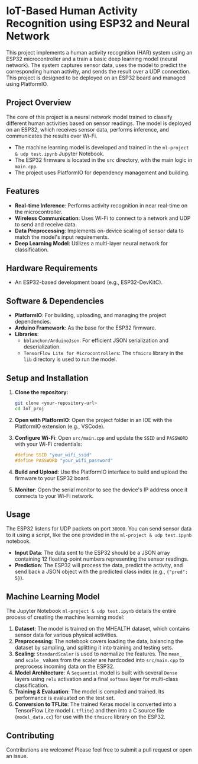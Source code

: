 # IoT-Based Human Activity Recognition using ESP32 and Neural Network

This project implements a human activity recognition (HAR) system using an ESP32 microcontroller and a train a basic deep learning model (neural network). The system captures sensor data, uses the model to predict the corresponding human activity, and sends the result over a UDP connection. This project is designed to be deployed on an ESP32 board and managed using PlatformIO.

## Project Overview

The core of this project is a neural network model trained to classify different human activities based on sensor readings. The model is deployed on an ESP32, which receives sensor data, performs inference, and communicates the results over Wi-Fi.

- The machine learning model is developed and trained in the `ml-project & udp test.ipynb` Jupyter Notebook.
- The ESP32 firmware is located in the `src` directory, with the main logic in `main.cpp`.
- The project uses PlatformIO for dependency management and building.

## Features

- **Real-time Inference**: Performs activity recognition in near real-time on the microcontroller.
- **Wireless Communication**: Uses Wi-Fi to connect to a network and UDP to send and receive data.
- **Data Preprocessing**: Implements on-device scaling of sensor data to match the model's input requirements.
- **Deep Learning Model**: Utilizes a multi-layer neural network for classification.

## Hardware Requirements

- An ESP32-based development board (e.g., ESP32-DevKitC).

## Software & Dependencies

- **PlatformIO**: For building, uploading, and managing the project dependencies.
- **Arduino Framework**: As the base for the ESP32 firmware.
- **Libraries**:
  - `bblanchon/ArduinoJson`: For efficient JSON serialization and deserialization.
  - `TensorFlow Lite for Microcontrollers`: The `tfmicro` library in the `lib` directory is used to run the model.

## Setup and Installation

1.  **Clone the repository:**
    ```bash
    git clone <your-repository-url>
    cd IoT_proj
    ```

2.  **Open with PlatformIO**: Open the project folder in an IDE with the PlatformIO extension (e.g., VSCode).

3.  **Configure Wi-Fi**: Open `src/main.cpp` and update the `SSID` and `PASSWORD` with your Wi-Fi credentials:
    ```cpp
    #define SSID "your_wifi_ssid"
    #define PASSWORD "your_wifi_password"
    ```

4.  **Build and Upload**: Use the PlatformIO interface to build and upload the firmware to your ESP32 board.

5.  **Monitor**: Open the serial monitor to see the device's IP address once it connects to your Wi-Fi network.

## Usage

The ESP32 listens for UDP packets on port `30000`. You can send sensor data to it using a script, like the one provided in the `ml-project & udp test.ipynb` notebook.

- **Input Data**: The data sent to the ESP32 should be a JSON array containing 12 floating-point numbers representing the sensor readings.
- **Prediction**: The ESP32 will process the data, predict the activity, and send back a JSON object with the predicted class index (e.g., `{"pred": 5}`).

## Machine Learning Model

The Jupyter Notebook `ml-project & udp test.ipynb` details the entire process of creating the machine learning model:

1.  **Dataset**: The model is trained on the MHEALTH dataset, which contains sensor data for various physical activities.
2.  **Preprocessing**: The notebook covers loading the data, balancing the dataset by sampling, and splitting it into training and testing sets.
3.  **Scaling**: `StandardScaler` is used to normalize the features. The `mean_` and `scale_` values from the scaler are hardcoded into `src/main.cpp` to preprocess incoming data on the ESP32.
4.  **Model Architecture**: A `Sequential` model is built with several `Dense` layers using `relu` activation and a final `softmax` layer for multi-class classification.
5.  **Training & Evaluation**: The model is compiled and trained. Its performance is evaluated on the test set.
6.  **Conversion to TFLite**: The trained Keras model is converted into a TensorFlow Lite model (`.tflite`) and then into a C source file (`model_data.cc`) for use with the `tfmicro` library on the ESP32.

## Contributing

Contributions are welcome! Please feel free to submit a pull request or open an issue.

